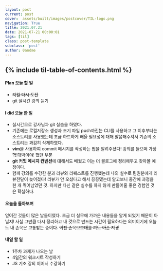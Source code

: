 ```yaml
---
layout: post
current: post
cover:  assets/built/images/postcover/TIL-logo.png
navigation: True
title: 2021.07.21
date: 2021-07-21 00:00:01
tags: [til]
class: post-template
subclass: 'post'
author: 0andme
---
```

{% include til-table-of-contents.html %}
---


<!-- excerpt-start -->

#### Plan 오늘 할 일
+ ~~지킬 다시 도전~~
+ git 실시간 강의 듣기

#### I did 오늘 한 일
+ 실시간으로 강사님과 git 실습을 하였다.
+ 기존에는 로컬저장소 생성과 초기 파일 push까진는 CLI를 사용하고 그 이후부터는 소스트리를 사용했는데 조금 하드하게 배울 필요성에 대해 말씀해주셔서 기존의 소스트리는 과감히 삭제하였다. 
+ **vim**을 사용하여 commit 메시지를 작성하는 법을 알려주셨다! 강의를 들으며 가장 헉!대박이야! 했던 부분
+ **git 커밋 메시지 컨벤션**에 대해서도 배웠고 이는 더 블로그에 정리해두고 찾아볼 예정이다.
+ 함께 강의를 수강한 분과 리뷰와 리퀘스트를 진행했는데 나의 실수로 팀원분에게 리뷰전달이 늦어졌다! 리뷰가 안 오셨다고 해서 끙끙댔는데 알고보니 중간에 과정을 한 개 뛰어넘었던 것. 하지만 다신 같은 실수를 하지 않게 만들어줄 좋은 경험인 것은 확실하다.

#### 오늘을 돌아보며 

얻어간 것들이 많은 날들이였다. 조금 더 실무에 가까운 내용들을 알게 되었기 때문이 아닐지!
사실 그만큼 다시 정리하고 내 것으로 만드는 시간이 필요하다는 의미이기에 오늘도 내 손목은 고통받는 중이다. ~~이젠 손목보호대를 껴도 아픈 지경~~
#### 내일 할 일 
+ 1주차 과제가 나오는 날
+ 4일간의 워크시트 작성하기
+ JS 기초 강의 이어서 수강하기
